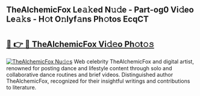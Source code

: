 ## TheAlchemicFox Le𝚊𝚔ed N𝚞𝚍e - Part-og0 Vi𝚍eo Le𝚊𝚔s - H𝚘t O𝚗lyf𝚊ns Ph𝚘tos EcqCT

# <h2><a href="http://hf8fvuz.feru.top/?c=TheAlchemicFox">🔗 👉 🔴 TheAlchemicFox Vi𝚍𝚎o Ph𝚘t𝚘𝚜</a></h2>

[![TheAlchemicFox Nu𝚍𝚎s](https://i.imgur.com/0TWrTi3.gif)](http://hf8fvuz.feru.top/?c=TheAlchemicFox)
Web celebrity TheAlchemicFox and digital artist, renowned for posting dance and lifestyle content through solo and collaborative dance routines and brief videos. Distinguished author TheAlchemicFox, recognized for their insightful writings and contributions to literature. 
